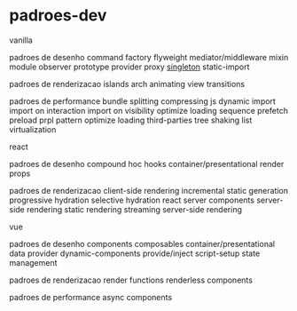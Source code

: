 # padroes-dev

vanilla

padroes de desenho
command
factory
flyweight
mediator/middleware
mixin
module
observer
prototype
provider
proxy
[singleton](vanilla/design/singleton/README.md)
static-import

padroes de renderizacao
islands arch
animating view transitions

padroes de performance
bundle splitting
compressing js
dynamic import
import on interaction
import on visibility
optimize loading sequence
prefetch
preload
prpl pattern
optimize loading third-parties
tree shaking
list virtualization

react

padroes de desenho
compound
hoc
hooks
container/presentational
render props

padroes de renderizacao
client-side rendering
incremental static generation
progressive hydration
selective hydration
react server components
server-side rendering
static rendering
streaming server-side rendering

vue

padroes de desenho
components
composables
container/presentational
data provider
dynamic-components
provide/inject
script-setup
state management

padroes de renderizacao
render functions
renderless components

padroes de performance
async components
